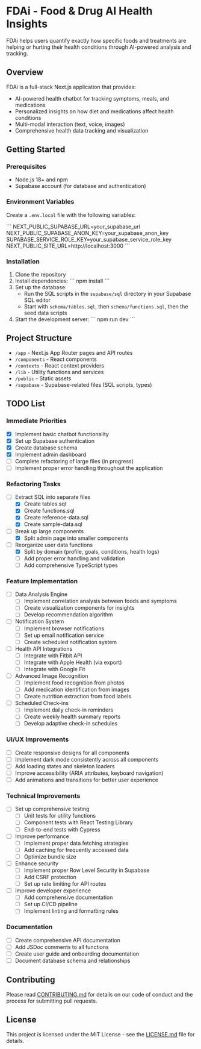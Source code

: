 # FDAi - Food & Drug AI Health Insights

FDAi helps users quantify exactly how specific foods and treatments are helping or hurting their health conditions through AI-powered analysis and tracking.

## Overview

FDAi is a full-stack Next.js application that provides:

- AI-powered health chatbot for tracking symptoms, meals, and medications
- Personalized insights on how diet and medications affect health conditions
- Multi-modal interaction (text, voice, images)
- Comprehensive health data tracking and visualization

## Getting Started

### Prerequisites

- Node.js 18+ and npm
- Supabase account (for database and authentication)

### Environment Variables

Create a `.env.local` file with the following variables:

\`\`\`
NEXT_PUBLIC_SUPABASE_URL=your_supabase_url
NEXT_PUBLIC_SUPABASE_ANON_KEY=your_supabase_anon_key
SUPABASE_SERVICE_ROLE_KEY=your_supabase_service_role_key
NEXT_PUBLIC_SITE_URL=http://localhost:3000
\`\`\`

### Installation

1. Clone the repository
2. Install dependencies:
   \`\`\`
   npm install
   \`\`\`
3. Set up the database:
   - Run the SQL scripts in the `supabase/sql` directory in your Supabase SQL editor
   - Start with `schema/tables.sql`, then `schema/functions.sql`, then the seed data scripts
4. Start the development server:
   \`\`\`
   npm run dev
   \`\`\`

## Project Structure

- `/app` - Next.js App Router pages and API routes
- `/components` - React components
- `/contexts` - React context providers
- `/lib` - Utility functions and services
- `/public` - Static assets
- `/supabase` - Supabase-related files (SQL scripts, types)

## TODO List

### Immediate Priorities

- [x] Implement basic chatbot functionality
- [x] Set up Supabase authentication
- [x] Create database schema
- [x] Implement admin dashboard
- [ ] Complete refactoring of large files (in progress)
- [ ] Implement proper error handling throughout the application

### Refactoring Tasks

- [ ] Extract SQL into separate files
  - [x] Create tables.sql
  - [x] Create functions.sql
  - [x] Create reference-data.sql
  - [x] Create sample-data.sql
  
- [ ] Break up large components
  - [x] Split admin page into smaller components
  
- [ ] Reorganize user data functions
  - [x] Split by domain (profile, goals, conditions, health logs)
  - [ ] Add proper error handling and validation
  - [ ] Add comprehensive TypeScript types

### Feature Implementation

- [ ] Data Analysis Engine
  - [ ] Implement correlation analysis between foods and symptoms
  - [ ] Create visualization components for insights
  - [ ] Develop recommendation algorithm
  
- [ ] Notification System
  - [ ] Implement browser notifications
  - [ ] Set up email notification service
  - [ ] Create scheduled notification system
  
- [ ] Health API Integrations
  - [ ] Integrate with Fitbit API
  - [ ] Integrate with Apple Health (via export)
  - [ ] Integrate with Google Fit
  
- [ ] Advanced Image Recognition
  - [ ] Implement food recognition from photos
  - [ ] Add medication identification from images
  - [ ] Create nutrition extraction from food labels
  
- [ ] Scheduled Check-ins
  - [ ] Implement daily check-in reminders
  - [ ] Create weekly health summary reports
  - [ ] Develop adaptive check-in schedules

### UI/UX Improvements

- [ ] Create responsive designs for all components
- [ ] Implement dark mode consistently across all components
- [ ] Add loading states and skeleton loaders
- [ ] Improve accessibility (ARIA attributes, keyboard navigation)
- [ ] Add animations and transitions for better user experience

### Technical Improvements

- [ ] Set up comprehensive testing
  - [ ] Unit tests for utility functions
  - [ ] Component tests with React Testing Library
  - [ ] End-to-end tests with Cypress
  
- [ ] Improve performance
  - [ ] Implement proper data fetching strategies
  - [ ] Add caching for frequently accessed data
  - [ ] Optimize bundle size
  
- [ ] Enhance security
  - [ ] Implement proper Row Level Security in Supabase
  - [ ] Add CSRF protection
  - [ ] Set up rate limiting for API routes
  
- [ ] Improve developer experience
  - [ ] Add comprehensive documentation
  - [ ] Set up CI/CD pipeline
  - [ ] Implement linting and formatting rules

### Documentation

- [ ] Create comprehensive API documentation
- [ ] Add JSDoc comments to all functions
- [ ] Create user guide and onboarding documentation
- [ ] Document database schema and relationships

## Contributing

Please read [CONTRIBUTING.md](CONTRIBUTING.md) for details on our code of conduct and the process for submitting pull requests.

## License

This project is licensed under the MIT License - see the [LICENSE.md](LICENSE.md) file for details.
